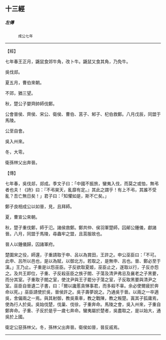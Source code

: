 

## 十三經

##### 左傳
　　　`成公七年`

* * *

【經】

七年春王正月，鼷鼠食郊牛角，改卜牛。鼷鼠又食其角，乃免牛。

吳伐郯。

夏五月，曹伯來朝。

不郊，猶三望。

秋，楚公子嬰齊帥師伐鄭。

公會晉侯、齊侯、宋公、衛侯、曹伯、莒子、邾子、杞伯救鄭。八月戊辰，同盟于馬陵。

公至自會。

吳入州來。

冬，大雩。

衛孫林父出奔晉。

【傳】

七年春，吳伐郯，郯成。季文子曰：「中國不振旅，蠻夷入伐，而莫之或恤，無弔者也夫！《詩》曰：『不弔昊天，亂靡有定。』其此之謂乎！有上不弔，其誰不受亂？吾亡無日矣！」君子曰：「知懼如是，斯不亡矣。」

鄭子良相成公以如晉，見，且拜師。

夏，曹宣公來朝。

秋，楚子重伐鄭，師于氾。諸侯救鄭。鄭共仲、侯羽軍楚師，囚鄖公鍾儀，獻諸晉。八月，同盟于馬陵，尋蟲牢之盟，且莒服故也。

晉人以鍾儀歸，囚諸軍府。

楚圍宋之役，師還，子重請取于申、呂以為賞田，王許之。申公巫臣曰：「不可。此申、呂所以邑也，是以為賦，以御北方。若取之，是無申、呂也。晉、鄭必至于漢。」王乃止。子重是以怨巫臣。子反欲取夏姬，巫臣止之，遂取以行，子反亦怨之。及共王即位，子重、子反殺巫臣之族子閻、子蕩及清尹弗忌及襄老之子黑要，而分其室。子重取子閻之室，使沈尹與王子罷分子蕩之室，子反取黑要與清尹之室。巫臣自晉遺二子書，曰：「爾以讒慝貪惏事君，而多殺不辜。余必使爾疲於奔命以死。」巫臣請使於吳，晉侯許之。吳子壽夢說之。乃通吳于晉。以兩之一卒適吳，舍偏兩之一焉。與其射御，教吳乘車，教之戰陳，教之叛楚。寘其子狐庸焉，使為行人於吳。吳始伐楚，伐巢、伐徐，子重奔命。馬陵之會，吳入州來，子重自鄭奔命。子重、子反於是乎一歲七奔命。蠻夷屬於楚者，吳盡取之，是以始大，通吳於上國。

衛定公惡孫林父。冬，孫林父出奔晉。衛侯如晉，晉反戚焉。

* * *

